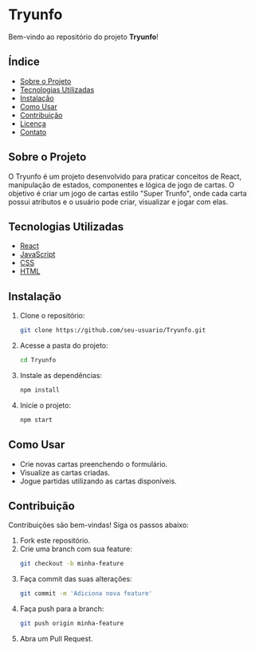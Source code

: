 # Tryunfo

Bem-vindo ao repositório do projeto **Tryunfo**!

## Índice

- [Sobre o Projeto](#sobre-o-projeto)
- [Tecnologias Utilizadas](#tecnologias-utilizadas)
- [Instalação](#instalação)
- [Como Usar](#como-usar)
- [Contribuição](#contribuição)
- [Licença](#licença)
- [Contato](#contato)

## Sobre o Projeto

O Tryunfo é um projeto desenvolvido para praticar conceitos de React, manipulação de estados, componentes e lógica de jogo de cartas. O objetivo é criar um jogo de cartas estilo "Super Trunfo", onde cada carta possui atributos e o usuário pode criar, visualizar e jogar com elas.

## Tecnologias Utilizadas

- [React](https://reactjs.org/)
- [JavaScript](https://developer.mozilla.org/pt-BR/docs/Web/JavaScript)
- [CSS](https://developer.mozilla.org/pt-BR/docs/Web/CSS)
- [HTML](https://developer.mozilla.org/pt-BR/docs/Web/HTML)

## Instalação

1. Clone o repositório:
   ```bash
   git clone https://github.com/seu-usuario/Tryunfo.git
   ```
2. Acesse a pasta do projeto:
   ```bash
   cd Tryunfo
   ```
3. Instale as dependências:
   ```bash
   npm install
   ```
4. Inicie o projeto:
   ```bash
   npm start
   ```

## Como Usar

- Crie novas cartas preenchendo o formulário.
- Visualize as cartas criadas.
- Jogue partidas utilizando as cartas disponíveis.

## Contribuição

Contribuições são bem-vindas! Siga os passos abaixo:

1. Fork este repositório.
2. Crie uma branch com sua feature:
   ```bash
   git checkout -b minha-feature
   ```
3. Faça commit das suas alterações:
   ```bash
   git commit -m 'Adiciona nova feature'
   ```
4. Faça push para a branch:
   ```bash
   git push origin minha-feature
   ```
5. Abra um Pull Request.
